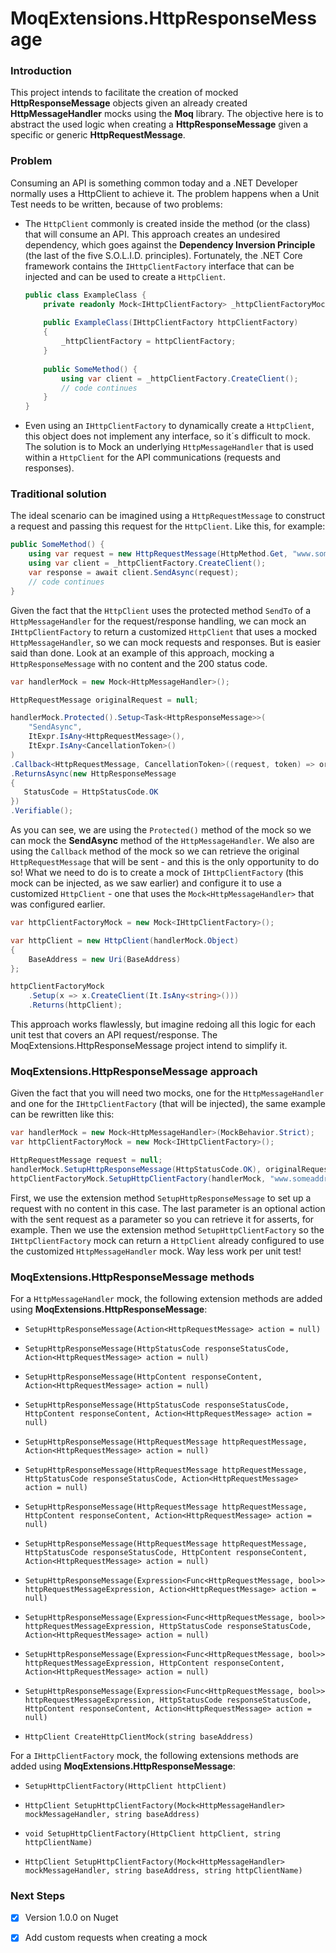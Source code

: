 # MoqExtensions.HttpResponseMessage

### Introduction

This project intends to facilitate the creation of mocked **HttpResponseMessage** objects given an already created **HttpMessageHandler** mocks using the **Moq** library. The objective here is to abstract the used logic when creating a **HttpResponseMessage** given a specific or generic **HttpRequestMessage**.



### Problem

Consuming an API is something common today and a .NET Developer normally uses a HttpClient to achieve it. The problem happens when a Unit Test needs to be written, because of two problems:

- The `HttpClient` commonly is created inside the method (or the class) that will consume an API. This approach creates an undesired dependency, which goes against the **Dependency Inversion Principle** (the last of the five S.O.L.I.D. principles). Fortunately, the .NET Core framework contains the `IHttpClientFactory` interface that can be injected and can be used to create a `HttpClient`.

  ```csharp
  public class ExampleClass {
      private readonly Mock<IHttpClientFactory> _httpClientFactoryMock;
      
      public ExampleClass(IHttpClientFactory httpClientFactory)
      {
          _httpClientFactory = httpClientFactory;
      }
      
      public SomeMethod() {
          using var client = _httpClientFactory.CreateClient();
          // code continues
      }
  }
  ```

- Even using an `IHttpClientFactory` to dynamically create a `HttpClient`, this object does not implement any interface, so it´s difficult to mock. The solution is to Mock an underlying `HttpMessageHandler` that is used within a `HttpClient` for the API communications (requests and responses).

### Traditional solution

The ideal scenario can be imagined using a `HttpRequestMessage` to construct a request and passing this request for the `HttpClient`. Like this, for example:

```csharp
public SomeMethod() {
    using var request = new HttpRequestMessage(HttpMethod.Get, "www.someaddress.com/api");
    using var client = _httpClientFactory.CreateClient();
    var response = await client.SendAsync(request);
    // code continues    
}
```

Given the fact that the `HttpClient` uses the protected method `SendTo` of a `HttpMessageHandler` for the request/response handling, we can mock an `IHttpClientFactory` to return a customized `HttpClient` that uses a mocked `HttpMessageHandler`, so we can mock requests and responses. But is easier said than done. Look at an example of this approach, mocking a `HttpResponseMessage` with no content and the 200 status code.

```csharp
var handlerMock = new Mock<HttpMessageHandler>();

HttpRequestMessage originalRequest = null;

handlerMock.Protected().Setup<Task<HttpResponseMessage>>(
    "SendAsync",
    ItExpr.IsAny<HttpRequestMessage>(),
    ItExpr.IsAny<CancellationToken>()
)
.Callback<HttpRequestMessage, CancellationToken>((request, token) => originalRequest = request)
.ReturnsAsync(new HttpResponseMessage
{
   StatusCode = HttpStatusCode.OK
})
.Verifiable();
```

As you can see, we are using the `Protected()` method of the mock so we can mock the **SendAsync** method of the `HttpMessageHandler`. We also are using the `Callback` method of the mock so we can retrieve the original `HttpRequestMessage` that will be sent - and this is the only opportunity to do so! What we need to do is to create a mock of `IHttpClientFactory` (this mock can be injected, as we saw earlier) and configure it to use a customized `HttpClient` - one that uses the `Mock<HttpMessageHandler>` that was configured earlier.

```csharp
var httpClientFactoryMock = new Mock<IHttpClientFactory>();

var httpClient = new HttpClient(handlerMock.Object)
{
	BaseAddress = new Uri(BaseAddress)
};

httpClientFactoryMock
	.Setup(x => x.CreateClient(It.IsAny<string>()))
	.Returns(httpClient);
```

This approach works flawlessly, but imagine redoing all this logic for each unit test that covers an API request/response. The MoqExtensions.HttpResponseMessage project intend to simplify it.



### MoqExtensions.HttpResponseMessage approach

Given the fact that you will need two mocks, one for the `HttpMessageHandler` and one for the `IHttpClientFactory` (that will be injected), the same example can be rewritten like this:

```csharp
var handlerMock = new Mock<HttpMessageHandler>(MockBehavior.Strict);
var httpClientFactoryMock = new Mock<IHttpClientFactory>();

HttpRequestMessage request = null;
handlerMock.SetupHttpResponseMessage(HttpStatusCode.OK), originalRequest => request = originalRequest);
httpClientFactoryMock.SetupHttpClientFactory(handlerMock, "www.someaddress.com/api");
```

First, we use the extension method `SetupHttpResponseMessage` to set up a request with no content in this case. The last parameter is an optional action with the sent request as a parameter so you can retrieve it for asserts, for example. Then we use the extension method `SetupHttpClientFactory` so the  `IHttpClientFactory` mock can return a `HttpClient` already configured to use the customized `HttpMessageHandler` mock. Way less work per unit test!



### MoqExtensions.HttpResponseMessage methods

For a `HttpMessageHandler` mock, the following extension methods are added using **MoqExtensions.HttpResponseMessage**:

- `SetupHttpResponseMessage(Action<HttpRequestMessage> action = null)`
- `SetupHttpResponseMessage(HttpStatusCode responseStatusCode, Action<HttpRequestMessage> action = null)`
- `SetupHttpResponseMessage(HttpContent responseContent, Action<HttpRequestMessage> action = null)`
- `SetupHttpResponseMessage(HttpStatusCode responseStatusCode, HttpContent responseContent, Action<HttpRequestMessage> action = null)`

- `SetupHttpResponseMessage(HttpRequestMessage httpRequestMessage, Action<HttpRequestMessage> action = null)`
- `SetupHttpResponseMessage(HttpRequestMessage httpRequestMessage, HttpStatusCode responseStatusCode, Action<HttpRequestMessage> action = null)`
- `SetupHttpResponseMessage(HttpRequestMessage httpRequestMessage, HttpContent responseContent, Action<HttpRequestMessage> action = null)`
- `SetupHttpResponseMessage(HttpRequestMessage httpRequestMessage, HttpStatusCode responseStatusCode, HttpContent responseContent, Action<HttpRequestMessage> action = null)`

- `SetupHttpResponseMessage(Expression<Func<HttpRequestMessage, bool>> httpRequestMessageExpression, Action<HttpRequestMessage> action = null)`
- `SetupHttpResponseMessage(Expression<Func<HttpRequestMessage, bool>> httpRequestMessageExpression, HttpStatusCode responseStatusCode, Action<HttpRequestMessage> action = null)`
- `SetupHttpResponseMessage(Expression<Func<HttpRequestMessage, bool>> httpRequestMessageExpression, HttpContent responseContent, Action<HttpRequestMessage> action = null)`
- `SetupHttpResponseMessage(Expression<Func<HttpRequestMessage, bool>> httpRequestMessageExpression, HttpStatusCode responseStatusCode, HttpContent responseContent, Action<HttpRequestMessage> action = null)`

- `HttpClient CreateHttpClientMock(string baseAddress)`

  

For a `IHttpClientFactory` mock, the following extensions methods are added using **MoqExtensions.HttpResponseMessage**:

- `SetupHttpClientFactory(HttpClient httpClient)`
- `HttpClient SetupHttpClientFactory(Mock<HttpMessageHandler> mockMessageHandler, string baseAddress)`

- `void SetupHttpClientFactory(HttpClient httpClient, string httpClientName)`
- `HttpClient SetupHttpClientFactory(Mock<HttpMessageHandler> mockMessageHandler, string baseAddress, string httpClientName)`


### Next Steps

- [X] Version 1.0.0 on Nuget 
- [x] Add custom requests when creating a mock

